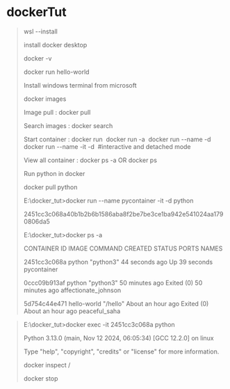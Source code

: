 # dockerTut
> wsl --install
> 
> install docker desktop
>
> docker -v
>
> docker run hello-world
>
> Install windows terminal from microsoft 
>
> docker images
> 
> Image pull : docker pull <image name>
>
> Search images : docker search <image name>
>
> Start container : docker run <image name>
                    docker run -a <image name>
                    docker run --name <name> -d <image name>
                    docker run --name <name> -it -d <image name> #interactive and detached mode
>
> View all container : docker ps -a OR docker ps
>
> Run python in docker
> 
> docker pull python
>
>E:\docker_tut>docker run --name pycontainer -it -d python
> 
>2451cc3c068a40b1b2b6b1586aba8f2be7be3ce1ba942e541024aa1790806da5
> 
> E:\docker_tut>docker ps -a
> 
>CONTAINER ID   IMAGE         COMMAND     CREATED             STATUS                         PORTS     NAMES
> 
>2451cc3c068a   python        "python3"   44 seconds ago      Up 39 seconds                            pycontainer
> 
>0ccc09b913af   python        "python3"   50 minutes ago      Exited (0) 50 minutes ago                affectionate_johnson
> 
>5d754c44e471   hello-world   "/hello"    About an hour ago   Exited (0) About an hour ago             peaceful_saha

>E:\docker_tut>docker exec -it 2451cc3c068a python
>
>Python 3.13.0 (main, Nov 12 2024, 06:05:34) [GCC 12.2.0] on linux
>
>Type "help", "copyright", "credits" or "license" for more information.
>
> >>>
>
>docker inspect <container id> / <name>
>
>docker stop <container name>

